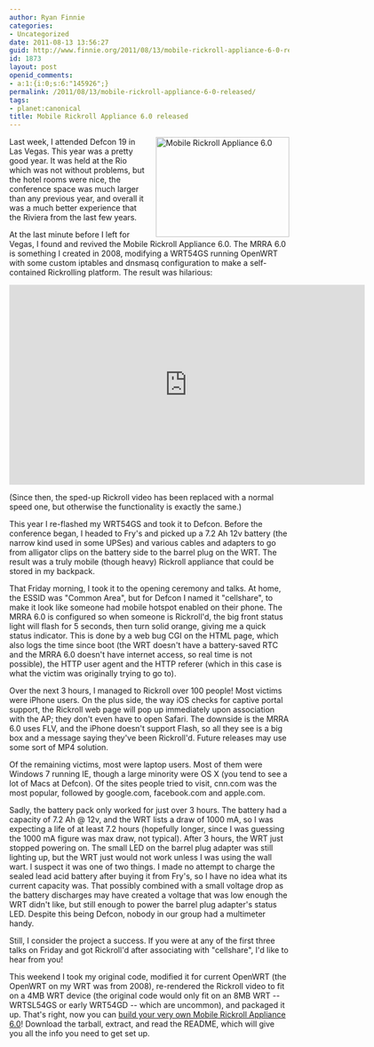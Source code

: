 ```yaml
---
author: Ryan Finnie
categories:
- Uncategorized
date: 2011-08-13 13:56:27
guid: http://www.finnie.org/2011/08/13/mobile-rickroll-appliance-6-0-released/
id: 1873
layout: post
openid_comments:
- a:1:{i:0;s:6:"145926";}
permalink: /2011/08/13/mobile-rickroll-appliance-6-0-released/
tags:
- planet:canonical
title: Mobile Rickroll Appliance 6.0 released
---
```

<div style="float: right; margin-left: 1em;">
  <a href="http://www.flickr.com/photos/fo0bar/2366164074/" title="Mobile Rickroll Appliance 6.0 by Ryan Finnie, on Flickr"><img src="http://farm4.static.flickr.com/3228/2366164074_fce0ee2d3b_m.jpg" width="240" height="180" alt="Mobile Rickroll Appliance 6.0" /></a>
</div>

Last week, I attended Defcon 19 in Las Vegas. This year was a pretty good year. It was held at the Rio which was not without problems, but the hotel rooms were nice, the conference space was much larger than any previous year, and overall it was a much better experience that the Riviera from the last few years.

At the last minute before I left for Vegas, I found and revived the Mobile Rickroll Appliance 6.0. The MRRA 6.0 is something I created in 2008, modifying a WRT54GS running OpenWRT with some custom iptables and dnsmasq configuration to make a self-contained Rickrolling platform. The result was hilarious:

<iframe width="640" height="360" src="https://www.youtube.com/embed/l0C_wEAx6ao" frameborder="0" allowfullscreen></iframe>

(Since then, the sped-up Rickroll video has been replaced with a normal speed one, but otherwise the functionality is exactly the same.)

This year I re-flashed my WRT54GS and took it to Defcon. Before the conference began, I headed to Fry's and picked up a 7.2 Ah 12v battery (the narrow kind used in some UPSes) and various cables and adapters to go from alligator clips on the battery side to the barrel plug on the WRT. The result was a truly mobile (though heavy) Rickroll appliance that could be stored in my backpack.

That Friday morning, I took it to the opening ceremony and talks. At home, the ESSID was "Common Area", but for Defcon I named it "cellshare", to make it look like someone had mobile hotspot enabled on their phone. The MRRA 6.0 is configured so when someone is Rickroll'd, the big front status light will flash for 5 seconds, then turn solid orange, giving me a quick status indicator. This is done by a web bug CGI on the HTML page, which also logs the time since boot (the WRT doesn't have a battery-saved RTC and the MRRA 6.0 doesn't have internet access, so real time is not possible), the HTTP user agent and the HTTP referer (which in this case is what the victim was originally trying to go to).

Over the next 3 hours, I managed to Rickroll over 100 people! Most victims were iPhone users. On the plus side, the way iOS checks for captive portal support, the Rickroll web page will pop up immediately upon association with the AP; they don't even have to open Safari. The downside is the MRRA 6.0 uses FLV, and the iPhone doesn't support Flash, so all they see is a big box and a message saying they've been Rickroll'd. Future releases may use some sort of MP4 solution.

Of the remaining victims, most were laptop users. Most of them were Windows 7 running IE, though a large minority were OS X (you tend to see a lot of Macs at Defcon). Of the sites people tried to visit, cnn.com was the most popular, followed by google.com, facebook.com and apple.com.

Sadly, the battery pack only worked for just over 3 hours. The battery had a capacity of 7.2 Ah @ 12v, and the WRT lists a draw of 1000 mA, so I was expecting a life of at least 7.2 hours (hopefully longer, since I was guessing the 1000 mA figure was max draw, not typical). After 3 hours, the WRT just stopped powering on. The small LED on the barrel plug adapter was still lighting up, but the WRT just would not work unless I was using the wall wart. I suspect it was one of two things. I made no attempt to charge the sealed lead acid battery after buying it from Fry's, so I have no idea what its current capacity was. That possibly combined with a small voltage drop as the battery discharges may have created a voltage that was low enough the WRT didn't like, but still enough to power the barrel plug adapter's status LED. Despite this being Defcon, nobody in our group had a multimeter handy.

Still, I consider the project a success. If you were at any of the first three talks on Friday and got Rickroll'd after associating with "cellshare", I'd like to hear from you!

This weekend I took my original code, modified it for current OpenWRT (the OpenWRT on my WRT was from 2008), re-rendered the Rickroll video to fit on a 4MB WRT device (the original code would only fit on an 8MB WRT -- WRTSL54GS or early WRT54GD -- which are uncommon), and packaged it up. That's right, now you can [build your very own Mobile Rickroll Appliance 6.0](http://www.finnie.org/software/mrra-6.0/)! Download the tarball, extract, and read the README, which will give you all the info you need to get set up.
